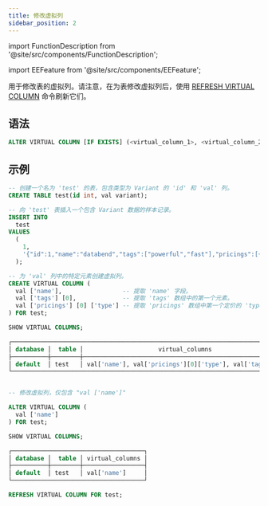 ```yaml
---
title: 修改虚拟列
sidebar_position: 2
---
```


import FunctionDescription from '@site/src/components/FunctionDescription';

<FunctionDescription description="Introduced or updated: v1.2.271"/>

import EEFeature from '@site/src/components/EEFeature';

<EEFeature featureName='虚拟列'/>

用于修改表的虚拟列。请注意，在为表修改虚拟列后，使用 [REFRESH VIRTUAL COLUMN](refresh-virtual-column.md) 命令刷新它们。

## 语法

```sql
ALTER VIRTUAL COLUMN [IF EXISTS] (<virtual_column_1>, <virtual_column_2>, ...) FOR <table>
```

## 示例

```sql
-- 创建一个名为 'test' 的表，包含类型为 Variant 的 'id' 和 'val' 列。
CREATE TABLE test(id int, val variant);

-- 向 'test' 表插入一个包含 Variant 数据的样本记录。
INSERT INTO
  test
VALUES
  (
    1,
    '{"id":1,"name":"databend","tags":["powerful","fast"],"pricings":[{"type":"Standard","price":"Pay as you go"},{"type":"Enterprise","price":"Custom"}]}'
  );

-- 为 'val' 列中的特定元素创建虚拟列。
CREATE VIRTUAL COLUMN (
  val ['name'],                 -- 提取 'name' 字段。
  val ['tags'] [0],             -- 提取 'tags' 数组中的第一个元素。
  val ['pricings'] [0] ['type'] -- 提取 'pricings' 数组中第一个定价的 'type' 字段。
) FOR test;

SHOW VIRTUAL COLUMNS;

┌─────────────────────────────────────────────────────────────────────────────┐
│ database │  table │                     virtual_columns                     │
├──────────┼────────┼─────────────────────────────────────────────────────────┤
│ default  │ test   │ val['name'], val['pricings'][0]['type'], val['tags'][0] │
└─────────────────────────────────────────────────────────────────────────────┘


-- 修改虚拟列，仅包含 "val ['name']"

ALTER VIRTUAL COLUMN (
  val ['name']
) FOR test;

SHOW VIRTUAL COLUMNS;

┌─────────────────────────────────────┐
│ database │  table │ virtual_columns │
├──────────┼────────┼─────────────────┤
│ default  │ test   │ val['name']     │
└─────────────────────────────────────┘

REFRESH VIRTUAL COLUMN FOR test;
```